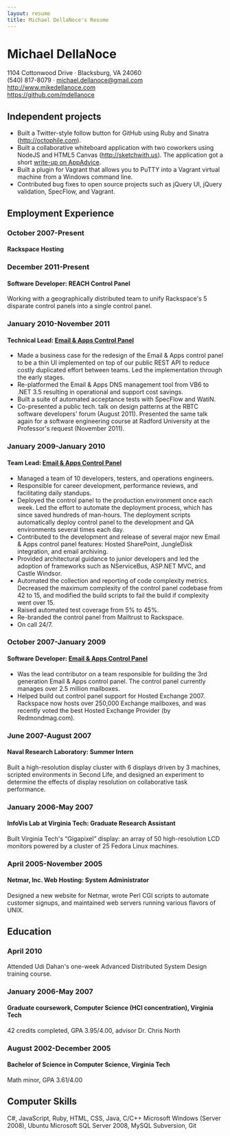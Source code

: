 ```yaml
---
layout: resume
title: Michael DellaNoce's Resume
---
```


<div id="header">
  <h1>Michael DellaNoce</h1>
  <div>1104 Cottonwood Drive &middot; Blacksburg, VA 24060</div>
  <div>(540) 817-8079 &middot; <a href="mailto:michael.dellanoce@gmail.com">michael.dellanoce@gmail.com</a></div>
  <div><a href="http://www.mikedellanoce.com">http://www.mikedellanoce.com</a></div>
  <div><a href="https://github.com/mdellanoce">https://github.com/mdellanoce</a></div>
</div>

## Independent projects

* Built a Twitter-style follow button for GitHub using Ruby and Sinatra (<a href="http://octophile.com">http://octophile.com</a>).
* Built a collaborative whiteboard application with two coworkers using NodeJS and HTML5 Canvas (<a href="http://sketchwith.us">http://sketchwith.us</a>). The application got a short <a href="http://appadvice.com/appnn/2011/12/web-app-sketchwith-us-paints-with-friends-html">write-up on AppAdvice</a>.
* Built a plugin for Vagrant that allows you to PuTTY into a Vagrant virtual machine from a Windows command line.
* Contributed bug fixes to open source projects such as jQuery UI, jQuery validation, SpecFlow, and Vagrant.

## Employment Experience
### October 2007-Present
#### Rackspace Hosting

### December 2011-Present
#### Software Developer: REACH Control Panel

Working with a geographically distributed team to unify Rackspace's 5 disparate control panels into a single control panel.
    
### January 2010-November 2011
#### Technical Lead: [Email &amp; Apps Control Panel](https://cp.rackspace.com)

* Made a business case for the redesign of the Email &amp; Apps control panel to be a thin UI implemented on top of our public REST API to reduce costly duplicated effort between teams. Led the implementation through the early stages.
* Re-platformed the Email &amp; Apps DNS management tool from VB6 to .NET 3.5 resulting in operational and support cost savings.
* Built a suite of automated acceptance tests with SpecFlow and WatiN.
* Co-presented a public tech. talk on design patterns at the RBTC software developers' forum (August 2011). Presented the same talk again for a software engineering course at Radford University at the Professor's request (November 2011).
    
### January 2009-January 2010
#### Team Lead: [Email &amp; Apps Control Panel](https://cp.rackspace.com)

* Managed a team of 10 developers, testers, and operations engineers.
* Responsible for career development, performance reviews, and facilitating daily standups.
* Deployed the control panel to the production environment once each week. Led the effort to automate the deployment process, which has since saved hundreds of man-hours. The deployment scripts automatically deploy control panel to the development and QA environments several times each day.
* Contributed to the development and release of several major new Email &amp; Apps control panel features: Hosted SharePoint, JungleDisk integration, and email archiving.
* Provided architectural guidance to junior developers and led the adoption of frameworks such as NServiceBus, ASP.NET MVC, and Castle Windsor.
* Automated the collection and reporting of code complexity metrics. Decreased the maximum complexity of the control panel codebase from 42 to 15, and modified the build scripts to fail the build if complexity went over 15.
* Raised automated test coverage from 5% to 45%.
* Re-branded the control panel from Mailtrust to Rackspace.
* On call 24/7.
    
### October 2007-January 2009
#### Software Developer: [Email &amp; Apps Control Panel](https://cp.rackspace.com)

* Was the lead contributor on a team responsible for building the 3rd generation Email &amp; Apps control panel. The control panel currently manages over 2.5 million mailboxes.
* Helped build out control panel support for Hosted Exchange 2007. Rackspace now hosts over 250,000 Exchange mailboxes, and was recently voted the best Hosted Exchange Provider (by Redmondmag.com).
    
### June 2007-August 2007
#### Naval Research Laboratory: Summer Intern
Built a high-resolution display cluster with 6 displays driven by 3 machines, scripted environments in Second Life, and designed an experiment to determine the effects of display resolution on collaborative task performance.
    
### January 2006-May 2007
#### InfoVis Lab at Virginia Tech: Graduate Research Assistant
Built Virginia Tech's &ldquo;Gigapixel&rdquo; display: an array of 50 high-resolution LCD monitors powered by a cluster of 25 Fedora Linux machines.
    
### April 2005-November 2005
#### Netmar, Inc. Web Hosting: System Administrator
Designed a new website for Netmar, wrote Perl CGI scripts to automate customer signups, and maintained web servers running various flavors of UNIX.
    
## Education
### April 2010
Attended Udi Dahan's one-week Advanced Distributed System Design training course.
    
### January 2006-May 2007
#### Graduate coursework, Computer Science (HCI concentration), Virginia Tech
42 credits completed, GPA 3.95/4.00, advisor Dr. Chris North
    
### August 2002-December 2005
#### Bachelor of Science in Computer Science, Virginia Tech
Math minor, GPA 3.61/4.00
    
## Computer Skills
C#, JavaScript, Ruby, HTML, CSS, Java, C/C++
Microsoft Windows (Server 2008), Ubuntu
Microsoft SQL Server 2008, MySQL
Subversion, Git

